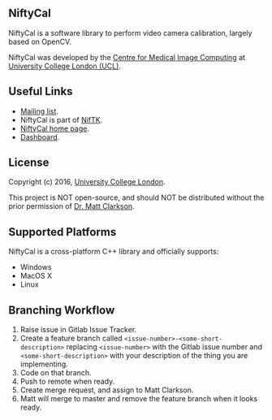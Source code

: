 NiftyCal
---------

NiftyCal is a software library to perform
video camera calibration, largely based on OpenCV.

NiftyCal was developed by the [Centre for Medical Image Computing][cmic] at [University College London (UCL)][ucl].

Useful Links
------------------

 - [Mailing list][mailinglist].
 - NiftyCal is part of [NifTK][niftk].
 - [NiftyCal home page][NiftyCalHome].
 - [Dashboard][dashboard].

License
-----------

Copyright (c) 2016, [University College London][ucl].

This project is NOT open-source, and should NOT be distributed
without the prior permission of [Dr. Matt Clarkson][matt].


Supported Platforms
-----------------------------

NiftyCal is a cross-platform C++ library and officially supports:

 - Windows
 - MacOS X
 - Linux


Branching Workflow
------------------

 1. Raise issue in Gitlab Issue Tracker.
 2. Create a feature branch called ```<issue-number>-<some-short-description>```
    replacing ```<issue-number>``` with the Gitlab issue number
    and ```<some-short-description>``` with your description of the thing you are implementing.
 3. Code on that branch.
 4. Push to remote when ready.
 5. Create merge request, and assign to Matt Clarkson.
 6. Matt will merge to master and remove the feature branch when it looks ready.

[cmic]: http://cmic.cs.ucl.ac.uk
[ucl]: http://www.ucl.ac.uk
[mailinglist]: https://www.mailinglists.ucl.ac.uk/mailman/listinfo/niftk-users
[dashboard]: http://cdash.cmiclab.cs.ucl.ac.uk/index.php?project=NiftyCal
[citation]: http://link.springer.com/article/10.1007%2Fs11548-014-1124-7
[niftk]: http://www.niftk.org
[NiftyCalHome]: https://cmiclab.cs.ucl.ac.uk/CMIC/NiftyCal
[matt]: http://www.mattclarkson.co.uk


